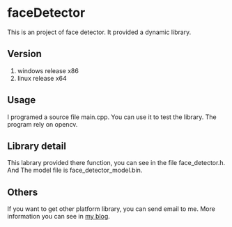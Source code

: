 # faceDetector
This is an project of face detector. It provided a dynamic library.

## Version
1) windows release x86
2) linux release x64

## Usage
I programed a source file main.cpp. You can use it to test the library. The program rely on opencv.

## Library detail
This labrary provided there function, you can see in the file face_detector.h. 
And The model file is face_detector_model.bin.

## Others
If you want to get other platform library, you can send email to me. More information you can see in [my blog](http://blog.csdn.net/focusface).


